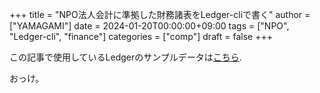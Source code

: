 +++
title = "NPO法人会計に準拠した財務諸表をLedger-cliで書く"
author = ["YAMAGAMI"]
date = 2024-01-20T00:00:00+09:00
tags = ["NPO", "Ledger-cli", "finance"]
categories = ["comp"]
draft = false
+++

この記事で使用しているLedgerのサンプルデータは[こちら](https://bred-in-bingo.netlify.app/sample-npo-data.ledger).

おっけ。
